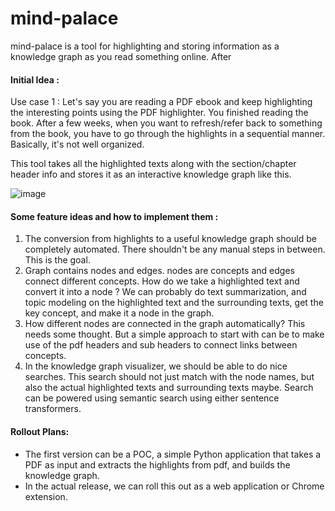# mind-palace

mind-palace is a tool for highlighting and storing information as a knowledge graph as you read something online. After  

#### Initial Idea : 
Use case 1 : 
Let's say you are reading a PDF ebook and keep highlighting the interesting points using the PDF highlighter. 
You finished reading the book. After a few weeks, when you want to refresh/refer back to something from the book, you have to go through the highlights in a sequential manner. 
Basically, it's not well organized. 

This tool takes all the highlighted texts along with the section/chapter header info and stores it as an interactive knowledge graph like this. 

![image](https://github.com/dingusagar/mind-palace/assets/12700858/b965eefe-bdbe-4ff3-82dd-14ea2474427e)

#### Some feature ideas and how to implement them :
1. The conversion from highlights to a useful knowledge graph should be completely automated. There shouldn't be any manual steps in between. This is the goal. 
2. Graph contains nodes and edges. nodes are concepts and edges connect different concepts. How do we take a highlighted text and convert it into a node ? We can probably do text summarization, and topic modeling on the highlighted text and the surrounding texts, get the key concept, and make it a node in the graph.
3. How different nodes are connected in the graph automatically? This needs some thought. But a simple approach to start with can be to make use of the pdf headers and sub headers to connect links between concepts.
4. In the knowledge graph visualizer, we should be able to do nice searches. This search should not just match with the node names, but also the actual highlighted texts and surrounding texts maybe. Search can be powered using semantic search using either sentence transformers.

#### Rollout Plans:
-  The first version can be a POC, a simple Python application that takes a PDF as input and extracts the highlights from pdf, and builds the knowledge graph.
-  In the actual release, we can roll this out as a web application or Chrome extension. 


